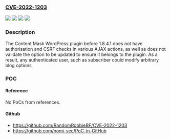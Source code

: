 ### [CVE-2022-1203](https://cve.mitre.org/cgi-bin/cvename.cgi?name=CVE-2022-1203)
![](https://img.shields.io/static/v1?label=Product&message=Content%20Mask&color=blue)
![](https://img.shields.io/static/v1?label=Version&message=0%3C%201.8.4.1%20&color=brighgreen)
![](https://img.shields.io/static/v1?label=Vulnerability&message=CWE-352%20Cross-Site%20Request%20Forgery%20(CSRF)&color=brighgreen)
![](https://img.shields.io/static/v1?label=Vulnerability&message=CWE-862%20Missing%20Authorization&color=brighgreen)

### Description

The Content Mask WordPress plugin before 1.8.4.1 does not have authorisation and CSRF checks in various AJAX actions, as well as does not validate the option to be updated to ensure it belongs to the plugin. As a result, any authenticated user, such as subscriber could modify arbitrary blog options

### POC

#### Reference
No PoCs from references.

#### Github
- https://github.com/RandomRobbieBF/CVE-2022-1203
- https://github.com/nomi-sec/PoC-in-GitHub

